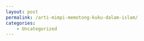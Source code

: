 ```yaml
---
layout: post
permalink: /arti-mimpi-memotong-kuku-dalam-islam/
categories:
    - Uncategorized
---
```


